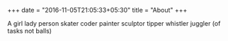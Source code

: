 +++
date = "2016-11-05T21:05:33+05:30"
title = "About"
+++

A girl lady person skater coder painter sculptor tipper whistler juggler (of tasks not balls)

<!--![Console](https://github.com/mrmierzejewski/hugo-theme-console/blob/master/images/preview.png?raw=true)-->
<!--
```
## Installation

```
$ mkdir themes
$ cd themes
$ git submodule add https://github.com/mrmierzejewski/hugo-theme-console.git hugo-theme-console
```
  ```  
See the [Hugo documentation](https://gohugo.io/themes/installing/) for more information.

## Configuration

Set theme parameter in your config file:

```
```
theme = "hugo-theme-console"
```
```
## License

Copyright © 2020 [Marcin Mierzejewski](https://mrmierzejewski.com/)

The theme is released under the MIT License. Check the [original theme license](https://github.com/panr/hugo-theme-terminal/blob/master/LICENSE.md) for additional licensing information.
-->
```
